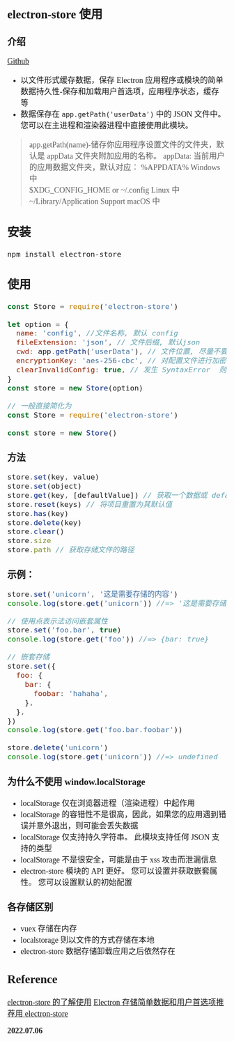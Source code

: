 <font size=4 face='楷体'>

## electron-store 使用

### 介绍

[Github](https://github.com/sindresorhus/electron-store)

- 以文件形式缓存数据，保存 Electron 应用程序或模块的简单数据持久性-保存和加载用户首选项，应用程序状态，缓存等
- 数据保存在 `app.getPath('userData')` 中的 JSON 文件中。您可以在主进程和渲染器进程中直接使用此模块。

> app.getPath(name)-储存你应用程序设置文件的文件夹，默认是 appData 文件夹附加应用的名称。
> appData: 当前用户的应用数据文件夹，默认对应：
> %APPDATA% Windows 中  
> $XDG_CONFIG_HOME or ~/.config Linux 中  
> ~/Library/Application Support macOS 中

## 安装

```bash
npm install electron-store
```

## 使用

```javascript
const Store = require('electron-store')

let option = {
  name: 'config', //文件名称, 默认 config
  fileExtension: 'json', // 文件后缀, 默认json
  cwd: app.getPath('userData'), // 文件位置, 尽量不要动， 默认情况下，它将通过遵循系统约定来选择最佳位置C:\Users\xxx\AppData\Roaming\test\config.json
  encryptionKey: 'aes-256-cbc', // 对配置文件进行加密
  clearInvalidConfig: true, // 发生 SyntaxError  则清空配置
}
const store = new Store(option)

// 一般直接简化为
const Store = require('electron-store')

const store = new Store()
```

### 方法

```javascript
store.set(key, value)
store.set(object)
store.get(key, [defaultValue]) // 获取一个数据或 defaultValue（如果该数据不存在）
store.reset(keys) // 将项目重置为其默认值
store.has(key)
store.delete(key)
store.clear()
store.size
store.path // 获取存储文件的路径
```

### 示例：

```javascript
store.set('unicorn', '这是需要存储的内容')
console.log(store.get('unicorn')) //=> '这是需要存储的内容'

// 使用点表示法访问嵌套属性
store.set('foo.bar', true)
console.log(store.get('foo')) //=> {bar: true}

// 嵌套存储
store.set({
  foo: {
    bar: {
      foobar: 'hahaha',
    },
  },
})
console.log(store.get('foo.bar.foobar'))

store.delete('unicorn')
console.log(store.get('unicorn')) //=> undefined
```

### 为什么不使用 window.localStorage

- localStorage 仅在浏览器进程（渲染进程）中起作用
- localStorage 的容错性不是很高，因此，如果您的应用遇到错误并意外退出，则可能会丢失数据
- localStorage 仅支持持久字符串。 此模块支持任何 JSON 支持的类型
- localStorage 不是很安全，可能是由于 xss 攻击而泄漏信息
- electron-store 模块的 API 更好。 您可以设置并获取嵌套属性。 您可以设置默认的初始配置

### 各存储区别

- vuex 存储在内存
- localstorage 则以文件的方式存储在本地
- electron-store 数据存储卸载应用之后依然存在

## Reference

[electron-store 的了解使用](https://blog.csdn.net/qq_44041514/article/details/119570453)
[Electron 存储简单数据和用户首选项推荐用 electron-store](https://xushanxiang.com/2019/12/electron-store.html)

**2022.07.06**
